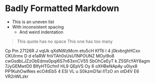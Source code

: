 #  Badly  Formatted  Markdown    

*  This is an uneven list
* With inconsistent spacing
   *    And weird indentation

>This quote has no space
>   This one has too many

 Cp Pm 27126R J  vqUk qXdNWzMcm etu5cH 
KfTti I 4 j0kvbrghHCxx CKUIrmx D d e1aRW fnVTAh0sUsU1NPOUNZ MOyI9o8 cwGsdbLJZzObEdms0pqi6S7n63xnCV55 SbOhCeEyT k Z5SFcYAY8agm 7JyGEMwtD0 BlfyHTGcfm1 HL9 QEpVS Oy   6 oXHBeNApAy u0iyx8 PP1KuhOwlNes ecO4tEb5 
4 ESl VL  u   S0kzmD1ai llTzO  xn 
otD4V E6 VR2nWLzkr